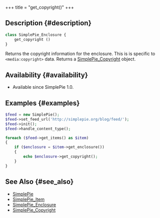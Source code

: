 +++
title = "get_copyright()"
+++

## Description {#description}

```php
class SimplePie_Enclosure {
    get_copyright ()
}
```

Returns the copyright information for the enclosure. This is is specific to `<media:copyright>` data. Returns a [SimplePie_Copyright](@/wiki/reference/simplepie_copyright/_index.md) object.

## Availability {#availability}

- Available since SimplePie 1.0.

## Examples {#examples}

```php
$feed = new SimplePie();
$feed->set_feed_url('http://simplepie.org/blog/feed/');
$feed->init();
$feed->handle_content_type();

foreach ($feed->get_items() as $item)
{
    if ($enclosure = $item->get_enclosure())
    {
        echo $enclosure->get_copyright();
    }
}
```

## See Also {#see_also}

- [SimplePie](@/wiki/reference/simplepie/_index.md)
- [SimplePie_Item](@/wiki/reference/simplepie_item/_index.md)
- [SimplePie_Enclosure](@/wiki/reference/simplepie_enclosure/_index.md)
- [SimplePie_Copyright](@/wiki/reference/simplepie_copyright/_index.md)
